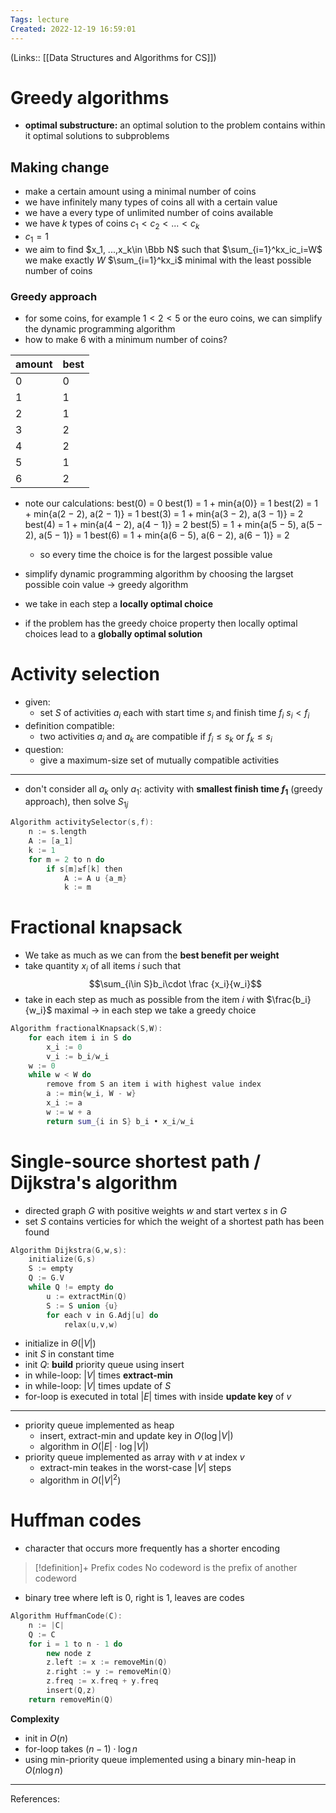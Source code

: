 ```yaml
---
Tags: lecture
Created: 2022-12-19 16:59:01
---
```

(Links:: [[Data Structures and Algorithms for CS]])
# Greedy algorithms
- **optimal substructure:** an optimal solution to the problem contains within it optimal solutions to subproblems
## Making change
- make a certain amount using a minimal number of coins
- we have infinitely many types of coins all with a certain value
- we have a every type of unlimited number of coins available
- we have $k$ types of coins $c_1 < c_2 < ... < c_k$
- $c_1 =1$
- we aim to find $x_1, ...,x_k\in \Bbb N$ such that
  $\sum_{i=1}^kx_ic_i=W$ we make exactly $W$
  $\sum_{i=1}^kx_i$ minimal with the least possible number of coins
### Greedy approach
- for some coins, for example $1<2<5$ or the euro coins, we can simplify the dynamic programming algorithm
- how to make 6 with a minimum number of coins?

| amount | best |
| ------ | ---- |
| 0      | 0    |
| 1      | 1    |
| 2      | 1    |
| 3      | 2    |
| 4      | 2    |
| 5      | 1    |
| 6      | 2    |

- note our calculations:
  best(0) = 0
  best(1) = 1 + min{a(0)} = 1
  best(2) = 1 + min{a(2 − 2), a(2 − 1)} = 1
  best(3) = 1 + min{a(3 − 2), a(3 − 1)} = 2
  best(4) = 1 + min{a(4 − 2), a(4 − 1)} = 2
  best(5) = 1 + min{a(5 − 5), a(5 − 2), a(5 − 1)} = 1
  best(6) = 1 + min{a(6 − 5), a(6 − 2), a(6 − 1)} = 2
	- so every time the choice is for the largest possible value
- simplify dynamic programming algorithm by choosing the largset possible coin value -> greedy algorithm

- we take in each step a **locally optimal choice**
- if the problem has the greedy choice property then locally optimal choices lead to a **globally optimal solution**
# Activity selection
- given:
	- set $S$ of activities $a_i$ each with start time $s_i$ and finish time $f_i$ 
	  $s_i < f_i$
- definition compatible:
	- two activities $a_i$ and $a_k$ are compatible if $f_i \leq s_k$ or $f_k \leq s_i$
- question:
	- give a maximum-size set of mutually compatible activities
___
- don't consider all $a_k$ only $a_1$: activity with **smallest finish time $f_1$** (greedy approach), then solve $S_{1j}$
```cpp
Algorithm activitySelector(s,f):
	n := s.length
	A := [a_1]
	k := 1
	for m = 2 to n do
		if s[m]≥f[k] then
			A := A u {a_m}
			k := m
```
# Fractional knapsack
- We take as much as we can from the **best benefit per weight**
- take quantity $x_i$ of all items $i$ such that $$\sum_{i\in S}b_i\cdot \frac {x_i}{w_i}$$
- take in each step as much as possible from the item $i$ with $\frac{b_i}{w_i}$ maximal -> in each step we take a greedy choice
```cpp
Algorithm fractionalKnapsack(S,W):
	for each item i in S do
		x_i := 0
		v_i := b_i/w_i
	w := 0
	while w < W do
		remove from S an item i with highest value index
		a := min{w_i, W - w}
		x_i := a
		w := w + a
		return sum_{i in S} b_i • x_i/w_i
```
# Single-source shortest path / Dijkstra's algorithm
- directed graph $G$ with positive weights $w$ and start vertex $s$ in $G$
- set $S$ contains verticies for which the weight of a shortest path has been found
```cpp
Algorithm Dijkstra(G,w,s):
	initialize(G,s)
	S := empty
	Q := G.V
	while Q != empty do
		u := extractMin(Q)
		S := S union {u}
		for each v in G.Adj[u] do
			relax(u,v,w)
```
- initialize in $\Theta(|V|)$
- init $S$ in constant time
- init $Q$: **build** priority queue using insert
- in while-loop: $|V|$ times **extract-min**
- in while-loop: $|V|$ times update of $S$
- for-loop is executed in total $|E|$ times with inside **update key** of $v$
___
- priority queue implemented as heap
	- insert, extract-min and update key in $O(\log |V|)$
	- algorithm in $O(|E|\cdot \log |V|)$
- priority queue implemented as array with $v$ at index $v$
	- extract-min teakes in the worst-case $|V|$ steps
	- algorithm in $O(|V|^2)$

# Huffman codes
- character that occurs more frequently has a shorter encoding

> [!definition]+ Prefix codes
> No codeword is the prefix of another codeword

- binary tree where left is 0, right is 1, leaves are codes
```cpp
Algorithm HuffmanCode(C):
	n := |C|
	Q := C
	for i = 1 to n - 1 do
		new node z
		z.left := x := removeMin(Q)
		z.right := y := removeMin(Q)
		z.freq := x.freq + y.freq
		insert(Q,z)
	return removeMin(Q)
```
**Complexity**
- init in $O(n)$
- for-loop takes $(n-1)\cdot \log n$
- using min-priority queue implemented using a binary min-heap in $O(n \log n)$

---
References: